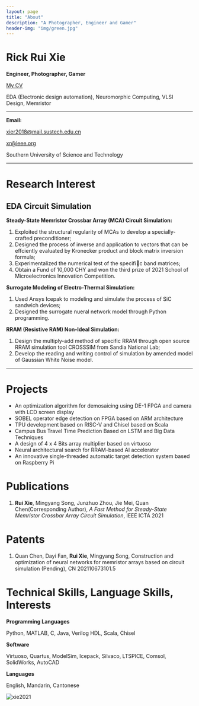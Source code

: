```yaml
---
layout: page
title: "About"
description: "A Photographer, Engineer and Gamer" 
header-img: "img/green.jpg"
---
```

# Rick Rui Xie  
**Engineer, Photographer, Gamer**  

[My CV](xie_cv.pdf) 

[Google Scholar]: https://scholar.google.com/citations?user=kFFMzkQAAAAJ&amp;amp;hl=en

EDA (Electronic design automation), Neuromorphic Computing, VLSI Design, Memristor

---

**Email:**

xier2018@mail.sustech.edu.cn  

xr@ieee.org

Southern University of Science and Technology  

***

# Research Interest
## EDA Circuit Simulation

**Steady-State Memristor Crossbar Array (MCA) Circuit Simulation:**

1. Exploited the structural regularity of MCAs to develop a specially-crafted preconditioner;
2. Designed the process of inverse and application to vectors that can be effciently evaluated by Kronecker product and
    block matrix inversion formula;
3. Experimentalized the numerical test of the specific band matrices;
4. Obtain a Fund of 10,000 CHY and won the third prize of 2021 School of Microelectronics Innovation Competition.

**Surrogate Modeling of Electro-Thermal Simulation:**

1. Used Ansys Icepak to modeling and simulate the process of SiC sandwich devices;
2. Designed the surrogate nueral network model through Python programming.

**RRAM (Resistive RAM) Non-Ideal Simulation:**

1. Design the multiply-add method of specific RRAM through open source RRAM simulation tool CROSSSIM from Sandia National Lab;
2. Develop the reading and writing control of simulation by amended model of Gaussian White Noise model.

***

# Projects

- An optimization algorithm for demosaicing using DE-1 FPGA and camera with LCD screen display
- SOBEL operator edge detection on FPGA based on ARM architecture
- TPU development based on RISC-V and Chisel based on Scala
- Campus Bus Travel Time Prediction Based on LSTM and Big Data Techniques
- A design of 4 x 4 Bits array multiplier based on virtuoso
- Neural architectural search for RRAM-based AI accelerator
- An innovative single-threaded automatic target detection system based on Raspberry Pi

# Publications

1. **Rui Xie**, Mingyang Song, Junzhuo Zhou, Jie Mei, Quan Chen(Corresponding Author), *A Fast Method for Steady-State Memristor Crossbar Array Circuit Simulation*, IEEE ICTA 2021

# Patents

1. Quan Chen, Dayi Fan, **Rui Xie**, Mingyang Song, Construction and optimization of neural networks for memristor arrays based on circuit simulation (Pending), CN 202110673101.5

# Technical Skills, Language Skills, Interests

**Programming Languages**

Python, MATLAB, C, Java, Verilog HDL, Scala, Chisel

**Software**

Virtuoso, Quartus, ModelSim, Icepack, Silvaco, LTSPICE, Comsol, SolidWorks, AutoCAD

**Languages**

English, Mandarin, Cantonese

![xie2021](https://cdn.jsdelivr.net/gh/Mi5sssss/blog_image@main/RRAM-Simulation/xie2021.iplwdpc3fjk.jpg)
